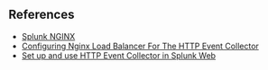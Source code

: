 

## References
* [Splunk NGINX](https://dev.splunk.com/enterprise/docs/dataapps/httpeventcollector/confignginxloadhttp)
* [Configuring Nginx Load Balancer For The HTTP Event Collector](https://www.splunk.com/en_us/blog/tips-and-tricks/configuring-nginx-load-balancer-for-the-http-event-collector.html)
* [Set up and use HTTP Event Collector in Splunk Web](https://docs.splunk.com/Documentation/Splunk/8.0.3/Data/UsetheHTTPEventCollector)